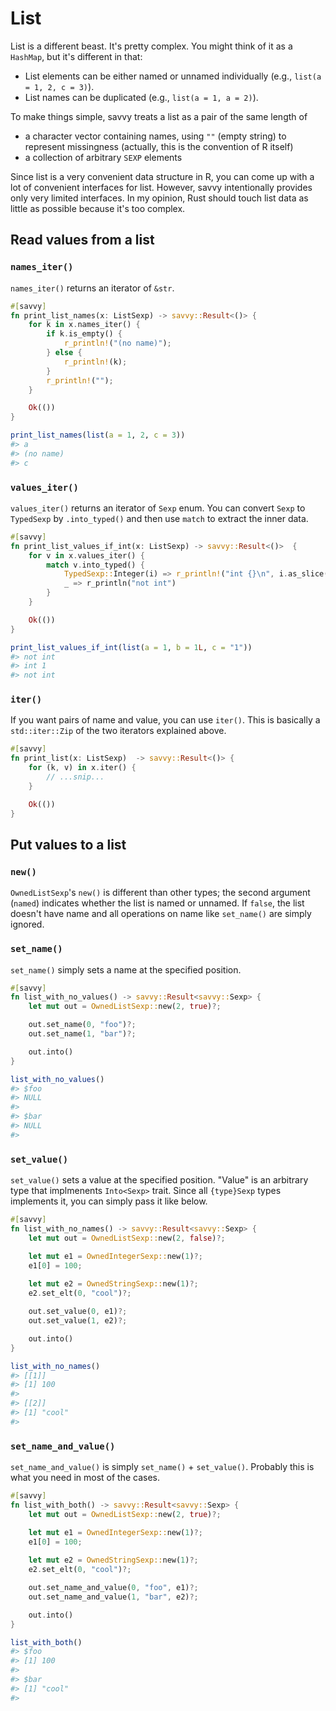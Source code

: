 # List

List is a different beast. It's pretty complex. You might think of it as a
`HashMap`, but it's different in that:

* List elements can be either named or unnamed individually (e.g., `list(a = 1,
  2, c = 3)`).
* List names can be duplicated (e.g., `list(a = 1, a = 2)`).

To make things simple, savvy treats a list as a pair of the same length of

* a character vector containing names, using `""` (empty string) to represent
  missingness (actually, this is the convention of R itself)
* a collection of arbitrary `SEXP` elements

Since list is a very convenient data structure in R, you can come up with a lot
of convenient interfaces for list. However, savvy intentionally provides only
very limited interfaces. In my opinion, Rust should touch list data as little as
possible because it's too complex.

## Read values from a list

### `names_iter()`

`names_iter()` returns an iterator of `&str`.

```rust
#[savvy]
fn print_list_names(x: ListSexp) -> savvy::Result<()> {
    for k in x.names_iter() {
        if k.is_empty() {
            r_println!("(no name)");
        } else {
            r_println!(k);
        }
        r_println!("");
    }

    Ok(())
}
```

```r
print_list_names(list(a = 1, 2, c = 3))
#> a
#> (no name)
#> c
```

### `values_iter()`

`values_iter()` returns an iterator of `Sexp` enum. You can convert `Sexp` to
`TypedSexp` by `.into_typed()` and then use `match` to extract the inner data.

```rust
#[savvy]
fn print_list_values_if_int(x: ListSexp) -> savvy::Result<()>  {
    for v in x.values_iter() {
        match v.into_typed() {
            TypedSexp::Integer(i) => r_println!("int {}\n", i.as_slice()[0]),
            _ => r_println("not int")
        }
    }

    Ok(())
}
```

```r
print_list_values_if_int(list(a = 1, b = 1L, c = "1"))
#> not int
#> int 1
#> not int
```

### `iter()`

If you want pairs of name and value, you can use `iter()`. This is basically a
`std::iter::Zip` of the two iterators explained above.

```rust
#[savvy]
fn print_list(x: ListSexp)  -> savvy::Result<()> {
    for (k, v) in x.iter() {
        // ...snip...
    }

    Ok(())
}
```

## Put values to a list

### `new()`

`OwnedListSexp`'s `new()` is different than other types; the second argument
(`named`) indicates whether the list is named or unnamed. If `false`, the list
doesn't have name and all operations on name like `set_name()` are simply
ignored.

### `set_name()`

`set_name()` simply sets a name at the specified position.

```rust
#[savvy]
fn list_with_no_values() -> savvy::Result<savvy::Sexp> {
    let mut out = OwnedListSexp::new(2, true)?;

    out.set_name(0, "foo")?;
    out.set_name(1, "bar")?;

    out.into()
}
```
```r
list_with_no_values()
#> $foo
#> NULL
#> 
#> $bar
#> NULL
#> 
```

### `set_value()`

`set_value()` sets a value at the specified position. "Value" is an arbitrary
type that implmenents `Into<Sexp>` trait. Since all `{type}Sexp` types
implements it, you can simply pass it like below.

```rust
#[savvy]
fn list_with_no_names() -> savvy::Result<savvy::Sexp> {
    let mut out = OwnedListSexp::new(2, false)?;

    let mut e1 = OwnedIntegerSexp::new(1)?;
    e1[0] = 100;
    
    let mut e2 = OwnedStringSexp::new(1)?;
    e2.set_elt(0, "cool")?;

    out.set_value(0, e1)?;
    out.set_value(1, e2)?;

    out.into()
}
```
```r
list_with_no_names()
#> [[1]]
#> [1] 100
#> 
#> [[2]]
#> [1] "cool"
#> 
```

### `set_name_and_value()`

`set_name_and_value()` is simply `set_name()` + `set_value()`. Probably this is
what you need in most of the cases.

```rust
#[savvy]
fn list_with_both() -> savvy::Result<savvy::Sexp> {
    let mut out = OwnedListSexp::new(2, true)?;

    let mut e1 = OwnedIntegerSexp::new(1)?;
    e1[0] = 100;
    
    let mut e2 = OwnedStringSexp::new(1)?;
    e2.set_elt(0, "cool")?;

    out.set_name_and_value(0, "foo", e1)?;
    out.set_name_and_value(1, "bar", e2)?;

    out.into()
}
```
```r
list_with_both()
#> $foo
#> [1] 100
#> 
#> $bar
#> [1] "cool"
#> 
```
